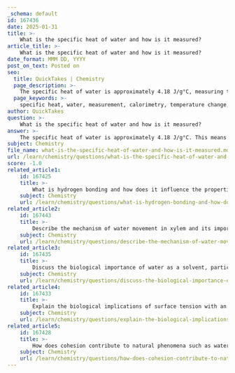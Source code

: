 ```yaml
---
_schema: default
id: 167436
date: 2025-01-31
title: >-
    What is the specific heat of water and how is it measured?
article_title: >-
    What is the specific heat of water and how is it measured?
date_format: MMM DD, YYYY
post_on_text: Posted on
seo:
  title: QuickTakes | Chemistry
  page_description: >-
    The specific heat of water is approximately 4.18 J/g°C, measuring the energy required to change its temperature. This property is vital for temperature regulation in environments and organisms.
  page_keywords: >-
    specific heat, water, measurement, calorimetry, temperature change, heat capacity, joules, environmental stability, aquatic ecosystems, energy absorption, homeostasis
author: QuickTakes
question: >-
    What is the specific heat of water and how is it measured?
answer: >-
    The specific heat of water is approximately 4.18 J/g°C. This means that it requires 4.18 joules of energy to raise the temperature of 1 gram of water by 1 degree Celsius. This high specific heat capacity is a crucial property of water, allowing it to absorb and store large amounts of heat without experiencing significant temperature changes. This characteristic plays a vital role in stabilizing temperatures in aquatic environments, which is essential for the survival of various organisms that inhabit these ecosystems.\n\nThe measurement of specific heat is typically conducted using calorimetry, where a known mass of water is subjected to a specific amount of heat energy, and the resulting temperature change is recorded. The formula used to calculate specific heat is:\n\n$$\nc = \frac{Q}{m \Delta T}\n$$\n\nwhere:\n- $ c $ is the specific heat capacity,\n- $ Q $ is the heat added (in joules),\n- $ m $ is the mass of the substance (in grams),\n- $ \Delta T $ is the change in temperature (in degrees Celsius).\n\nThis property of water is significant not only in environmental contexts but also in biological systems, where it helps regulate temperatures and maintain homeostasis in living organisms.
subject: Chemistry
file_name: what-is-the-specific-heat-of-water-and-how-is-it-measured.md
url: /learn/chemistry/questions/what-is-the-specific-heat-of-water-and-how-is-it-measured
score: -1.0
related_article1:
    id: 167425
    title: >-
        What is hydrogen bonding and how does it influence the properties of water?
    subject: Chemistry
    url: /learn/chemistry/questions/what-is-hydrogen-bonding-and-how-does-it-influence-the-properties-of-water
related_article2:
    id: 167443
    title: >-
        Describe the mechanism of water movement in xylem and its importance for plant survival.
    subject: Chemistry
    url: /learn/chemistry/questions/describe-the-mechanism-of-water-movement-in-xylem-and-its-importance-for-plant-survival
related_article3:
    id: 167435
    title: >-
        Discuss the biological importance of water as a solvent, particularly in kidney function.
    subject: Chemistry
    url: /learn/chemistry/questions/discuss-the-biological-importance-of-water-as-a-solvent-particularly-in-kidney-function
related_article4:
    id: 167433
    title: >-
        Explain the biological implications of surface tension with an example of an organism that utilizes it.
    subject: Chemistry
    url: /learn/chemistry/questions/explain-the-biological-implications-of-surface-tension-with-an-example-of-an-organism-that-utilizes-it
related_article5:
    id: 167428
    title: >-
        How does cohesion contribute to natural phenomena such as water transport in plants?
    subject: Chemistry
    url: /learn/chemistry/questions/how-does-cohesion-contribute-to-natural-phenomena-such-as-water-transport-in-plants
---
```


&nbsp;